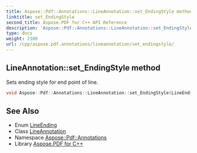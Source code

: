 ```yaml
---
title: Aspose::Pdf::Annotations::LineAnnotation::set_EndingStyle method
linktitle: set_EndingStyle
second_title: Aspose.PDF for C++ API Reference
description: 'Aspose::Pdf::Annotations::LineAnnotation::set_EndingStyle method. Sets ending style for end point of line in C++.'
type: docs
weight: 2100
url: /cpp/aspose.pdf.annotations/lineannotation/set_endingstyle/
---
```

## LineAnnotation::set_EndingStyle method


Sets ending style for end point of line.

```cpp
void Aspose::Pdf::Annotations::LineAnnotation::set_EndingStyle(LineEnding value)
```

## See Also

* Enum [LineEnding](../../lineending/)
* Class [LineAnnotation](../)
* Namespace [Aspose::Pdf::Annotations](../../)
* Library [Aspose.PDF for C++](../../../)
